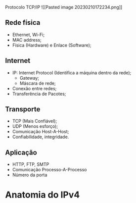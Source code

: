 
Protocolo TCP/IP 
![[Pasted image 20230210172234.png]]

## Rede física

- Ethernet, Wi-Fi;
- MAC address;
- Física (Hardware) e Enlace (Software);

## Internet

- IP: Internet Protocol (Identifica a máquina dentro da rede);
	- Gateway;
	- Máscara de rede;
- Conexão entre redes;
- Transferência de Pacotes;

## Transporte

- TCP (Mais Confiável);
- UDP (Menos esforço);
- Comunicação Host-A-Host;
- Confiabilidade, integridade.

## Aplicação

- HTTP, FTP, SMTP
- Comunicação Processo-A-Processo
- Número da porta

# Anatomia do IPv4


